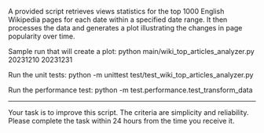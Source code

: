 A provided script retrieves views statistics for the top 1000 English Wikipedia pages for each date within a specified date range. It then processes the data and generates a plot illustrating the changes in page popularity over time.

Sample run that will create a plot: python main/wiki_top_articles_analyzer.py 20231210 20231231

Run the unit tests: python -m unittest test/test_wiki_top_articles_analyzer.py

Run the performance test: python -m test.performance.test_transform_data

---
Your task is to improve this script. The criteria are simplicity and reliability.
Please complete the task within 24 hours from the time you receive it.
